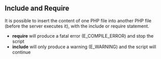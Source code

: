 ## Include and Require

It is possible to insert the content of one PHP file into another PHP file (before the server executes it), with the include or require statement.

* **require** will produce a fatal error (E_COMPILE_ERROR) and stop the script
* **include** will only produce a warning (E_WARNING) and the script will continue